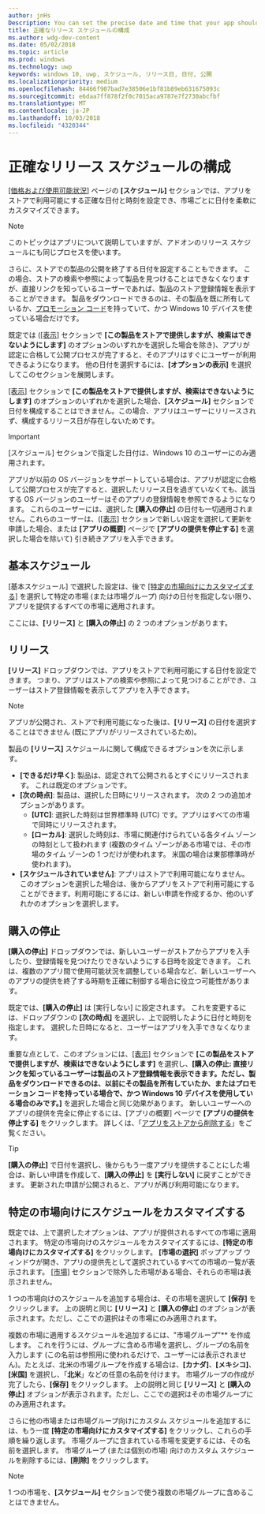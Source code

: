 ```yaml
---
author: jnHs
Description: You can set the precise date and time that your app should become available in the Store, giving you greater flexibility and the ability to customize dates for different markets.
title: 正確なリリース スケジュールの構成
ms.author: wdg-dev-content
ms.date: 05/02/2018
ms.topic: article
ms.prod: windows
ms.technology: uwp
keywords: windows 10, uwp, スケジュール, リリース日, 日付, 公開
ms.localizationpriority: medium
ms.openlocfilehash: 84466f907bad7e38506e1bf81b89eb631675093c
ms.sourcegitcommit: e6daa7ff878f2f0c7015aca9787e7f2730abcfbf
ms.translationtype: MT
ms.contentlocale: ja-JP
ms.lasthandoff: 10/03/2018
ms.locfileid: "4320344"
---
```

# <a name="configure-precise-release-scheduling"></a>正確なリリース スケジュールの構成

[[価格および使用可能状況]](set-app-pricing-and-availability.md) ページの **[スケジュール]** セクションでは、アプリをストアで利用可能にする正確な日付と時刻を設定でき、市場ごとに日付を柔軟にカスタマイズできます。

> [!NOTE]
> このトピックはアプリについて説明していますが、アドオンのリリース スケジュールにも同じプロセスを使います。

さらに、ストアでの製品の公開を終了する日付を設定することもできます。 この場合、ストアの検索や参照によって製品を見つけることはできなくなりますが、直接リンクを知っているユーザーであれば、製品のストア登録情報を表示することができます。 製品をダウンロードできるのは、その製品を既に所有しているか、[プロモーション コード](generate-promotional-codes.md)を持っていて、かつ Windows 10 デバイスを使っている場合だけです。

既定では ([[表示]](choose-visibility-options.md#discoverability) セクションで **[この製品をストアで提供しますが、検索はできないようにします]** のオプションのいずれかを選択した場合を除き)、アプリが認定に合格して公開プロセスが完了すると、そのアプリはすぐにユーザーが利用できるようになります。 他の日付を選択するには、**[オプションの表示]** を選択してこのセクションを展開します。

[[表示]](choose-visibility-options.md#discoverability) セクションで **[この製品をストアで提供しますが、検索はできないようにします]** のオプションのいずれかを選択した場合、**[スケジュール]** セクションで日付を構成することはできません。この場合、アプリはユーザーにリリースされず、構成するリリース日が存在しないためです。

> [!IMPORTANT]
> [スケジュール] セクションで指定した日付は、Windows 10 のユーザーにのみ適用されます。
>
>アプリが以前の OS バージョンをサポートしている場合は、アプリが認定に合格して公開プロセスが完了すると、選択したリリース日を過ぎていなくても、該当する OS バージョンのユーザーはそのアプリの登録情報を参照できるようになります。 これらのユーザーには、選択した **[購入の停止]** の日付も一切適用されません。これらのユーザーは、([[表示]](choose-visibility-options.md#discoverability) セクションで新しい設定を選択して更新を申請した場合、または **[アプリの概要]** ページで **[アプリの提供を停止する]** を選択した場合を除いて) 引き続きアプリを入手できます。


## <a name="base-schedule"></a>基本スケジュール

[基本スケジュール] で選択した設定は、後で [[特定の市場向けにカスタマイズする]](#customize-the-schedule-for-specific-markets) を選択して特定の市場 (または市場グループ) 向けの日付を指定しない限り、アプリを提供するすべての市場に適用されます。

ここには、**[リリース]** と **[購入の停止]** の 2 つのオプションがあります。 

## <a name="release"></a>リリース

**[リリース]** ドロップダウンでは、アプリをストアで利用可能にする日付を設定できます。 つまり、アプリはストアの検索や参照によって見つけることができ、ユーザーはストア登録情報を表示してアプリを入手できます。

>[!NOTE]
> アプリが公開され、ストアで利用可能になった後は、**[リリース]** の日付を選択することはできません (既にアプリがリリースされているため)。

製品の **[リリース]** スケジュールに関して構成できるオプションを次に示します。
- **[できるだけ早く]**: 製品は、認定されて公開されるとすぐにリリースされます。 これは既定のオプションです。
- **[次の時点]**: 製品は、選択した日時にリリースされます。 次の 2 つの追加オプションがあります。
   - **[UTC]**: 選択した時刻は世界標準時 (UTC) です。アプリはすべての市場で同時にリリースされます。
   - **[ローカル]**: 選択した時刻は、市場に関連付けられている各タイム ゾーンの時刻として扱われます  (複数のタイム ゾーンがある市場では、その市場のタイム ゾーンの 1 つだけが使われます。 米国の場合は東部標準時が使われます)。
- **[スケジュールされていません]**: アプリはストアで利用可能になりません。 このオプションを選択した場合は、後からアプリをストアで利用可能にすることができます。利用可能にするには、新しい申請を作成するか、他のいずれかのオプションを選択します。


## <a name="stop-acquisition"></a>購入の停止

**[購入の停止]** ドロップダウンでは、新しいユーザーがストアからアプリを入手したり、登録情報を見つけたりできないようにする日時を設定できます。 これは、複数のアプリ間で使用可能状況を調整している場合など、新しいユーザーへのアプリの提供を終了する時期を正確に制御する場合に役立つ可能性があります。

既定では、**[購入の停止]** は [実行しない] に設定されます。 これを変更するには、ドロップダウンの **[次の時点]** を選択し、上で説明したように日付と時刻を指定します。 選択した日時になると、ユーザーはアプリを入手できなくなります。

重要な点として、このオプションには、[[表示]](choose-visibility-options.md#discoverability) セクションで **[この製品をストアで提供しますが、検索はできないようにします]** を選択し、**[購入の停止: 直接リンクを知っているユーザーは製品のストア登録情報を表示できます。ただし、製品をダウンロードできるのは、以前にその製品を所有していたか、またはプロモーション コードを持っている場合で、かつ Windows 10 デバイスを使用している場合のみです。]** を選択した場合と同じ効果があります。 新しいユーザーへのアプリの提供を完全に停止するには、[アプリの概要] ページで **[アプリの提供を停止する]** をクリックします。 詳しくは、「[アプリをストアから削除する](guidance-for-app-package-management.md#removing-an-app-from-the-store)」をご覧ください。

> [!TIP]
> **[購入の停止]** で日付を選択し、後からもう一度アプリを提供することにした場合は、新しい申請を作成して、**[購入の停止]** を **[実行しない]** に戻すことができます。 更新された申請が公開されると、アプリが再び利用可能になります。

## <a name="customize-the-schedule-for-specific-markets"></a>特定の市場向けにスケジュールをカスタマイズする 

既定では、上で選択したオプションは、アプリが提供されるすべての市場に適用されます。 特定の市場向けのスケジュールをカスタマイズするには、**[特定の市場向けにカスタマイズする]** をクリックします。 **[市場の選択]** ポップアップ ウィンドウが開き、アプリの提供先として選択されているすべての市場の一覧が表示されます。 [[市場]](define-pricing-and-market-selection.md) セクションで除外した市場がある場合、それらの市場は表示されません。 

1 つの市場向けのスケジュールを追加する場合は、その市場を選択して **[保存]** をクリックします。 上の説明と同じ **[リリース]** と **[購入の停止]** のオプションが表示されます。ただし、ここでの選択はその市場にのみ適用されます。

複数の市場に適用するスケジュールを追加するには、"市場グループ"** を作成します。 これを行うには、グループに含める市場を選択し、グループの名前を入力します  (この名前は参照用に使われるだけで、ユーザーには表示されません)。たとえば、北米の市場グループを作成する場合は、**[カナダ]**、**[メキシコ]**、**[米国]** を選択し、「**北米**」などの任意の名前を付けます。 市場グループの作成が完了したら、**[保存]** をクリックします。 上の説明と同じ **[リリース]** と **[購入の停止]** オプションが表示されます。ただし、ここでの選択はその市場グループにのみ適用されます。

さらに他の市場または市場グループ向けにカスタム スケジュールを追加するには、もう一度 **[特定の市場向けにカスタマイズする]** をクリックし、これらの手順を繰り返します。 市場グループに含まれている市場を変更するには、その名前を選択します。 市場グループ (または個別の市場) 向けのカスタム スケジュールを削除するには、**[削除]** をクリックします。

> [!NOTE]
> 1 つの市場を、**[スケジュール]** セクションで使う複数の市場グループに含めることはできません。 










